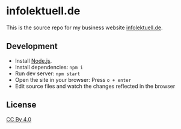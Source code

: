 # infolektuell.de

This is the source repo for my business website [infolektuell.de](https://infolektuell.de).

## Development

- Install [Node.js].
- Install dependencies: `npm i`
- Run dev server: `npm start`
- Open the site in your browser: Press `o + enter`
- Edit source files and watch the changes reflected in the browser

## License

[CC By 4.0](https://creativecommons.org/licenses/by/4.0/)

[node.js]: https://nodejs.org
